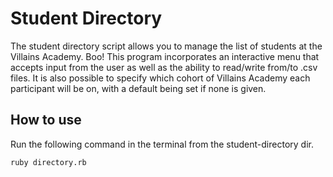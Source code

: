 # Student Directory

The student directory script allows you to manage the list of students at the Villains Academy. Boo!
This program incorporates an interactive menu that accepts input from the user as well as the ability to read/write from/to .csv files.
It is also possible to specify which cohort of Villains Academy each participant will be on, with a default being set if none is given.

## How to use
Run the following command in the terminal from the student-directory dir.

```shell
ruby directory.rb
```
